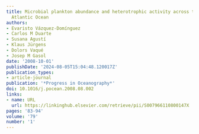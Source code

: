 ```yaml
---
title: Microbial plankton abundance and heterotrophic activity across the Central
  Atlantic Ocean
authors:
- Evaristo Vázquez-Domínguez
- Carlos M Duarte
- Susana Agustí
- Klaus Jürgens
- Dolors Vaqué
- Josep M Gasol
date: '2008-10-01'
publishDate: '2024-08-05T15:04:48.120017Z'
publication_types:
- article-journal
publication: '*Progress in Oceanography*'
doi: 10.1016/j.pocean.2008.08.002
links:
- name: URL
  url: https://linkinghub.elsevier.com/retrieve/pii/S007966110800147X
pages: '83-94'
volume: '79'
number: '1'
---
```

